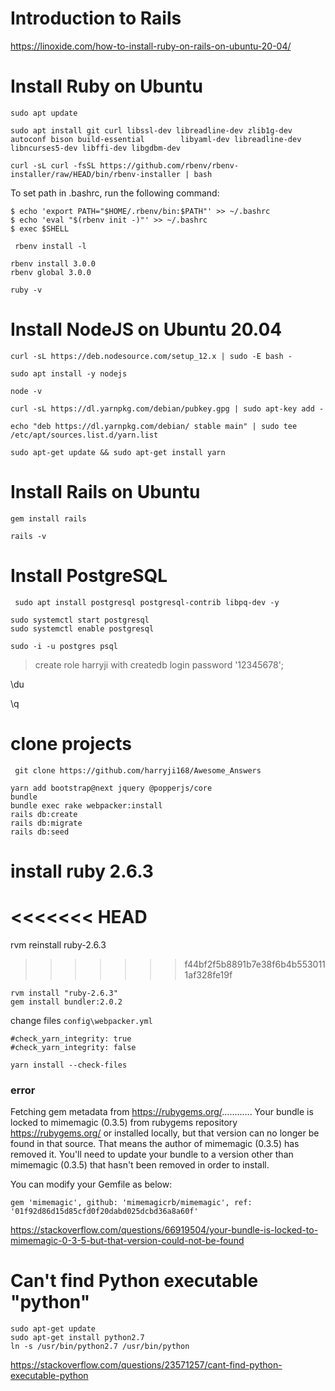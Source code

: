 # Introduction to Rails

https://linoxide.com/how-to-install-ruby-on-rails-on-ubuntu-20-04/

# Install Ruby on Ubuntu

```
sudo apt update
```
```
sudo apt install git curl libssl-dev libreadline-dev zlib1g-dev autoconf bison build-essential        libyaml-dev libreadline-dev libncurses5-dev libffi-dev libgdbm-dev
```

```
curl -sL curl -fsSL https://github.com/rbenv/rbenv-installer/raw/HEAD/bin/rbenv-installer | bash
```

To set path in .bashrc, run the following command:
```
$ echo 'export PATH="$HOME/.rbenv/bin:$PATH"' >> ~/.bashrc
$ echo 'eval "$(rbenv init -)"' >> ~/.bashrc
$ exec $SHELL
```

```
 rbenv install -l
```
```
rbenv install 3.0.0
rbenv global 3.0.0
```
```
ruby -v
```

# Install NodeJS on Ubuntu 20.04
```
curl -sL https://deb.nodesource.com/setup_12.x | sudo -E bash -
```

```
sudo apt install -y nodejs
```
```
node -v
```
```
curl -sL https://dl.yarnpkg.com/debian/pubkey.gpg | sudo apt-key add -
```
```
echo "deb https://dl.yarnpkg.com/debian/ stable main" | sudo tee /etc/apt/sources.list.d/yarn.list
```
```
sudo apt-get update && sudo apt-get install yarn
```

# Install Rails on Ubuntu

```
gem install rails
```

```
rails -v
```

# Install PostgreSQL

```
 sudo apt install postgresql postgresql-contrib libpq-dev -y
```
```
sudo systemctl start postgresql
sudo systemctl enable postgresql
```
```
sudo -i -u postgres psql
```

>create role harryji with createdb login password '12345678';


 \du

 \q

 # clone projects

``` 
 git clone https://github.com/harryji168/Awesome_Answers
 ```

```
yarn add bootstrap@next jquery @popperjs/core
bundle
bundle exec rake webpacker:install
rails db:create
rails db:migrate
rails db:seed
```

# install ruby 2.6.3

<<<<<<< HEAD
=======
rvm reinstall ruby-2.6.3

>>>>>>> f44bf2f5b8891b7e38f6b4b5530111af328fe19f
```
rvm install "ruby-2.6.3"
gem install bundler:2.0.2
```

change files
`config\webpacker.yml`
```
#check_yarn_integrity: true
#check_yarn_integrity: false
```
```
yarn install --check-files
```

### error 
Fetching gem metadata from https://rubygems.org/............
Your bundle is locked to mimemagic (0.3.5) from rubygems repository https://rubygems.org/ or installed locally, but that version can no longer be found in that source. That means the author of mimemagic (0.3.5) has removed it.
You'll need to update your bundle to a version other than mimemagic (0.3.5) that hasn't been removed in order to install.

You can modify your Gemfile as below:
```
gem 'mimemagic', github: 'mimemagicrb/mimemagic', ref: '01f92d86d15d85cfd0f20dabd025dcbd36a8a60f'
```

https://stackoverflow.com/questions/66919504/your-bundle-is-locked-to-mimemagic-0-3-5-but-that-version-could-not-be-found


#  Can't find Python executable "python"
```
sudo apt-get update
sudo apt-get install python2.7    
ln -s /usr/bin/python2.7 /usr/bin/python 

```

https://stackoverflow.com/questions/23571257/cant-find-python-executable-python